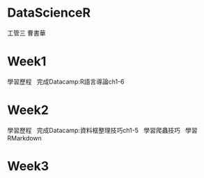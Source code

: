 # DataScienceR
工管三 曹書華
# Week1
 學習歷程
   完成Datacamp:R語言導論ch1-6
# Week2
學習歷程
   完成Datacamp:資料框整理技巧ch1-5
   學習爬蟲技巧
   學習RMarkdown
# Week3
